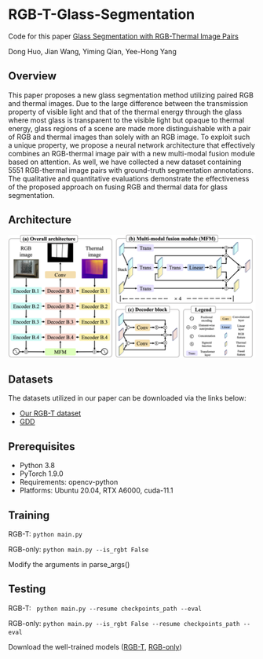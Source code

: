 # RGB-T-Glass-Segmentation

Code for this paper [Glass Segmentation with RGB-Thermal Image Pairs](https://arxiv.org)

Dong Huo, Jian Wang, Yiming Qian, Yee-Hong Yang

## Overview

This paper proposes a new glass segmentation method utilizing paired RGB and thermal images. Due to the large difference between the transmission property of visible light and that of the thermal energy through the glass where most glass is transparent to the visible light but opaque to thermal energy, glass regions of a scene are made more distinguishable with a pair of RGB and thermal images than solely with an RGB image. To exploit such a unique property, we propose a neural network architecture that effectively combines an RGB-thermal image pair with a new multi-modal fusion module based on attention. As well, we have collected a new dataset containing 5551 RGB-thermal image pairs with ground-truth segmentation annotations. The qualitative and quantitative evaluations demonstrate the effectiveness of the proposed approach on fusing RGB and thermal data for glass segmentation.

## Architecture

<p align="center">
  <img width="1000" src="./images/architecture.png">
</p>


## Datasets

The datasets utilized in our paper can be downloaded via the links below:
- [Our RGB-T dataset](https://drive.google.com/file/d/1ysG04qGmnZv7UaybZUuyybaJYJLUkNHX/view?usp=sharing)
- [GDD](https://mhaiyang.github.io/CVPR2020_GDNet/index)

## Prerequisites
- Python 3.8 
- PyTorch 1.9.0
- Requirements: opencv-python
- Platforms: Ubuntu 20.04, RTX A6000, cuda-11.1

## Training

RGB-T: ```python main.py```

RGB-only: ```python main.py --is_rgbt False```

Modify the arguments in parse_args()


## Testing

RGB-T: ``` python main.py --resume checkpoints_path --eval```

RGB-only: ```python main.py --is_rgbt False --resume checkpoints_path --eval```

Download the well-trained models ([RGB-T](https://drive.google.com/file/d/1ftTfKT_zDgTAuMurvgbnpuO2-uzkbgin/view?usp=sharing), [RGB-only](https://drive.google.com/file/d/1iN2JnHB7EW1nlgKeLkmUHA02Pc1P3Uae/view?usp=sharing))
